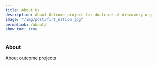 ```yaml
---
title: About Us
description: About Outcome project for doctrine of discovery org
image: "/img/post/firt_nation.jpg"
permalink: /about/
show_toc: true
---
```

### About

About outcome projects
